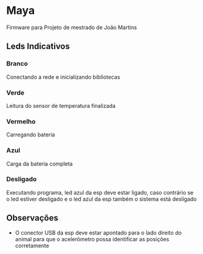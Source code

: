 # Maya
Firmware para Projeto de mestrado de João Martins

## Leds Indicativos  
### Branco   
Conectando a rede e inicializando bibliotecas  
### Verde  
Leitura do sensor de temperatura finalizada  
### Vermelho  
Carregando bateria  
### Azul  
Carga da bateria completa  
### Desligado  
Executando programa, led azul da esp deve estar ligado, caso contrário se o led estiver desligado e o led azul da esp também o sistema está desligado

## Observações  
* O conector USB da esp deve estar apontado para o lado direito do animal para que o acelerômetro possa identificar as posições corretamente

